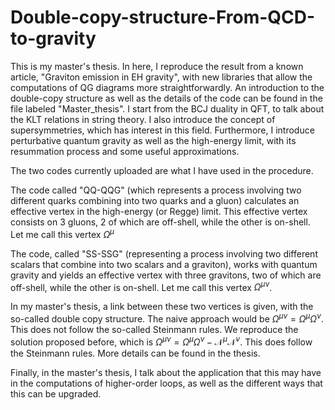 # Double-copy-structure-From-QCD-to-gravity
This is my master's thesis. In here, I reproduce the result from a known article, "Graviton emission in EH gravity", with new libraries that allow the computations of QG  diagrams more straightforwardly.
An introduction to the double-copy structure as well as the details of the code can be found in the file labeled "Master_thesis". I start from the BCJ duality in QFT, to talk about the KLT relations in string theory. I also introduce the concept of supersymmetries, which has interest in this field. Furthermore, I introduce perturbative quantum gravity as well as the high-energy limit, with its resummation process and some useful approximations.

The two codes currently uploaded are what I have used in the procedure.

The code called "QQ-QQG" (which represents a process involving two different quarks combining into two quarks and a gluon) calculates an effective vertex in the high-energy (or Regge) limit. This effective vertex consists on 3 gluons, 2 of which are off-shell, while the other is on-shell. Let me call this vertex $\Omega^\mu$

The code, called "SS-SSG" (representing a process involving two different scalars that combine into two scalars and a graviton), works with quantum gravity and yields an effective vertex with three gravitons, two of which are off-shell, while the other is on-shell. Let me call this vertex $\Omega^{\mu \nu}$.

In my master's thesis, a link between these two vertices is given, with the so-called double copy structure. The naive approach would be $\Omega^{\mu \nu} = \Omega^{\mu}\Omega^{\nu}$. This does not follow the so-called Steinmann rules. We reproduce the solution proposed before, which is $\Omega^{\mu \nu} = \Omega^{\mu}\Omega^{\nu} - \mathcal{N}^\mu \mathcal{N}^\nu$. This does follow the Steinmann rules. More details can be found in the thesis.

Finally, in the master's thesis, I talk about the application that this may have in the computations of higher-order loops, as well as the different ways that this can be upgraded.
